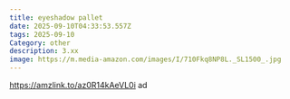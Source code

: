 ```yaml
---
title: eyeshadow pallet
date: 2025-09-10T04:33:53.557Z
tags: 2025-09-10
Category: other
description: 3.xx
image: https://m.media-amazon.com/images/I/710Fkq8NP8L._SL1500_.jpg
---
```

https://amzlink.to/az0R14kAeVL0i ad